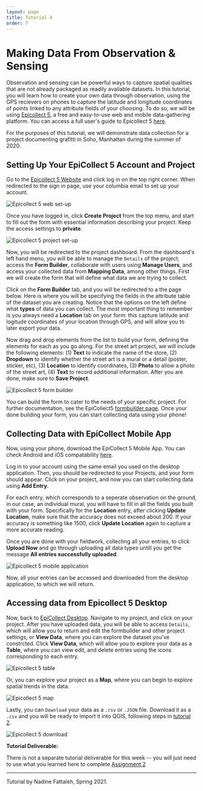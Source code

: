 ```yaml
---
layout: page
title: Tutorial 4
order: 7
---
```


# Making Data From Observation & Sensing


Observation and sensing can be powerful ways to capture spatial qualities that are not already packaged as readily available datasets. In this tutorial, you will learn how to create your own data through observation, using the GPS recievers on phones to capture the latitude and longitude coordinates of points linked to any attribute fields of your choosing. To do so, we will be using [Epicollect 5](https://five.epicollect.net/), a free and easy-to-use web and mobile data-gathering platform. You can access a full user's guide to Epicollect 5 [here](https://docs.epicollect.net/). 

For the purposes of this tutorial, we will demonstrate data collection for a project documenting grafitti in Soho, Manhattan during the summer of 2020. 


## Setting Up Your EpiCollect 5 Account and Project 

Go to the [Epicollect 5 Website](https://five.epicollect.net/) and click log in on the top right corner. When redirected to the sign in page, use your columbia email to set up your account. 

![Epicollect 5 web set-up](/methods-in-spatial-research-fa2021/tutorials/assets/EpiCollect1.png)

Once you have logged in, click **Create Project** from the top menu, and start to fill out the form with essential information describing your project. Keep the access settings to **private**.  

![Epicollect 5 project set-up](/methods-in-spatial-research-fa2021/tutorials/assets/EpiCollect2.png)

Now, you will be redirected to the project dashboard. From the dashboard's left hand menu, you will be able to manage the `Details` of the project, access the **Form Builder**, collaborate with users using **Manage Users**, and access your collected data from **Mapping Data**, among other things. First we will create the form that will define what data we are trying to collect. 

Click on the **Form Builder** tab, and you will be redirected to a the page below. Here is where you will be specifying the fields in the attribute table of the dataset you are creating. Notice that the options on the left define what **types** of data you can collect. The most important thing to remember is you always need a **Location** tab on your form: this capture latitude and logitude coordinates of your location through GPS, and will allow you to later export your data. 

Now drag and drop elements from the list to build your form, defining the elements for each as you go along. For the street art project, we will include the following elements: (1) **Text** to indicate the name of the store, (2) **Dropdown** to identify whether the street art is a mural or a detail (poster, sticker, etc), (3) **Location** to identify coordinates, (3) **Photo** to allow a photo of the street art, (4) **Text** to record additional information. After you are done, make sure to **Save Project**.

![Epicollect 5 form builder](/methods-in-spatial-research-fa2021/tutorials/assets/EpiCollect3.png)

You can build the form to cater to the needs of your specific project. For further documentation, see the EpiCollect5 [formbuilder page](https://docs.epicollect.net/formbuilder/build-your-questionnaire). Once your done building your form, you can start collecting data using your phone!

## Collecting Data with EpiCollect Mobile App 

Now, using your phone, download the EpiCollect 5 Mobile App. You can check Android and iOS compatability [here](https://docs.epicollect.net/mobile-application/mobile-application). 

Log in to your account using the same email you used on the desktop application. Then, you should be redirected to your Projects, and your form should appear. Click on your project, and now you can start collecting data using **Add Entry**. 

For each entry, which corresponds to a seperate observation on the ground, in our case, an individual mural, you will have to fill in all the fields you built with your form. Specifically for the **Location** entry, after clicking **Update Location**, make sure that the accuracy does not exceed about 200. If your accuracy is something like 1500, click **Update Location** again to capture a more accurate reading. 

Once you are done with your fieldwork, collecting all your entries, to click **Upload Now** and go through uploading all data types untill you get the message **All entries successfully uploaded**. 

![Epicollect 5 mobile application](/methods-in-spatial-research-fa2021/tutorials/assets/EpiCollect4.png)

Now, all your entries can be accessed and downloaded from the desktop application, to which we will return. 

## Accessing data from Epicollect 5 Desktop 

Now, back to [EpiCollect Desktop](https://five.epicollect.net/). Navigate to my project, and click on your project. After you have uploaded data, you will be able to access `Details`, which will allow you to return and edit the formbuilder and other project settings, or **View Data**, where you can explore the dataset you've constrcted. Click **View Data**, which will allow you to explore your data as a **Table**, where you can view edit, and delete entries using the icons corresponding to each entry. 

![Epicollect 5 table](/methods-in-spatial-research-fa2021/tutorials/assets/EpiCollect5.png)

Or, you can explore your project as a **Map**, where you can begin to explore spatial trends in the data. 

![Epicollect 5 map](/methods-in-spatial-research-fa2021/tutorials/assets/EpiCollect6.png)

Lastly, you can `Download` your data as a `.csv` or `.JSON` file. Download it as a `.csv` and you will be ready to import it into QGIS, following steps in [tutorial 2](https://centerforspatialresearch.github.io//methods-in-spatial-research-fa2021/tutorials/tutorial02/). 

![Epicollect 5 download](/methods-in-spatial-research-fa2021/tutorials/assets/EpiCollect7.png)


**Tutorial Deliverable:** 

There is not a separate tutorial deliverable for this week -- you will just need to use what you learned here to complete [Assignment 2](/methods-in-spatial-research-fa2021/assignments/assignment02/)


---

Tutorial by Nadine Fattaleh, Spring 2021. 
